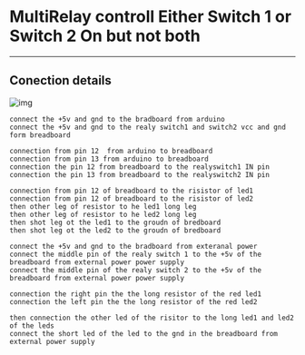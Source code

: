 # MultiRelay controll Either Switch 1 or Switch 2 On but not both 

----

## Conection details 

![img](https://github.com/adarshkumarsingh83/arduino/tree/master/APPLICATION/multi-relay-control/multi-relay-control.JPG)

```
connect the +5v and gnd to the bradboard from arduino 
connect the +5v and gnd to the realy switch1 and switch2 vcc and gnd form breadboard 

connection from pin 12  from arduino to breadboard 
connection from pin 13 from arduino to breadboard 
connection the pin 12 from breadboard to the realyswitch1 IN pin 
connection the pin 13 from breadboard to the realyswitch2 IN pin 

connection from pin 12 of breadboard to the risistor of led1
connection from pin 12 of breadboard to the risistor of led2
then other leg of resistor to he led1 long leg 
then other leg of resistor to he led2 long leg 
then shot leg ot the led1 to the groudn of bredboard 
then shot leg ot the led2 to the groudn of bredboard 

connect the +5v and gnd to the bradboard from exteranal power  
connect the middle pin of the realy switch 1 to the +5v of the breadboard from external power power supply
connect the middle pin of the realy switch 2 to the +5v of the breadboard from external power power supply

connection the right pin the the long resistor of the red led1 
connection the left pin the the long resistor of the red led2

then connection the other led of the risitor to the long led1 and led2 of the leds 
connect the short led of the led to the gnd in the breadboard from external power supply


```
